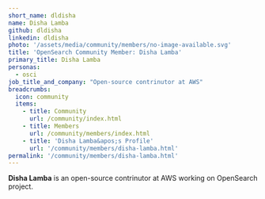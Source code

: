 ```yaml
---
short_name: dldisha
name: Disha Lamba
github: dldisha
linkedin: dldisha
photo: '/assets/media/community/members/no-image-available.svg'
title: 'OpenSearch Community Member: Disha Lamba'
primary_title: Disha Lamba
personas:
  - osci
job_title_and_company: "Open-source contrinutor at AWS"
breadcrumbs:
  icon: community
  items:
    - title: Community
      url: /community/index.html
    - title: Members
      url: /community/members/index.html
    - title: 'Disha Lamba&apos;s Profile'
      url: '/community/members/disha-lamba.html'
permalink: '/community/members/disha-lamba.html'
---
```


**Disha Lamba** is an open-source contrinutor at AWS working on OpenSearch project.
